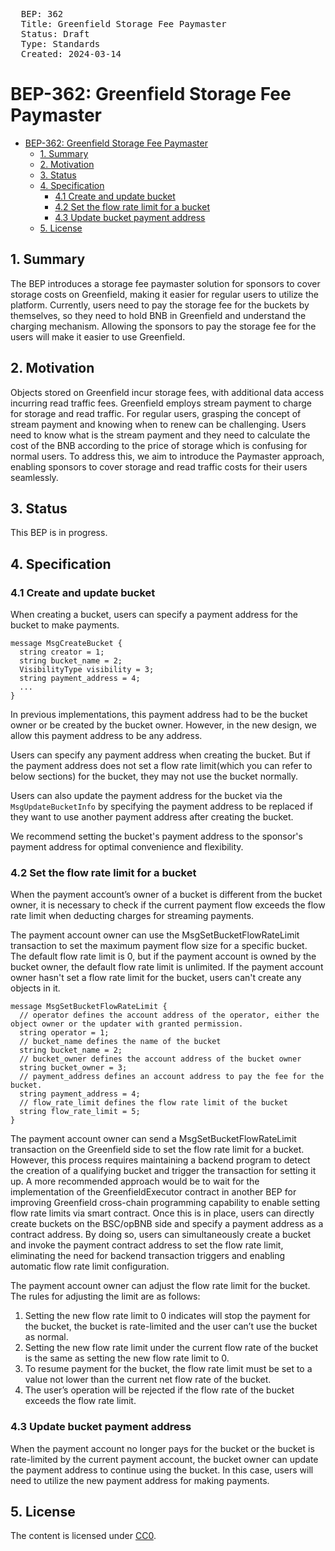 <pre>
  BEP: 362
  Title: Greenfield Storage Fee Paymaster
  Status: Draft
  Type: Standards
  Created: 2024-03-14
</pre>


# BEP-362: Greenfield Storage Fee Paymaster

- [BEP-362: Greenfield Storage Fee Paymaster](#bep-362-greenfield-storage-fee-paymaster)
  - [1. Summary](#1-summary)
  - [2. Motivation](#2-motivation)
  - [3. Status](#3-status)
  - [4. Specification](#4-specification)
    - [4.1 Create and update bucket](#41-create-and-update-bucket)
    - [4.2 Set the flow rate limit for a bucket](#42-set-the-flow-rate-limit-for-a-bucket)
    - [4.3 Update bucket payment address](#43-update-bucket-payment-address)
  - [5. License](#5-license)

## 1. Summary
The BEP introduces a storage fee paymaster solution for sponsors to cover storage costs on Greenfield, making it easier 
for regular users to utilize the platform. Currently, users need to pay the storage fee for the buckets by themselves, 
so they need to hold BNB in Greenfield and understand the charging mechanism. Allowing the sponsors to pay the storage 
fee for the users will make it easier to use Greenfield.

## 2. Motivation

Objects stored on Greenfield incur storage fees, with additional data access incurring read traffic fees. 
Greenfield employs stream payment to charge for storage and read traffic. For regular users, grasping the concept of 
stream payment and knowing when to renew can be challenging. Users need to know what is the stream payment and they 
need to calculate the cost of the BNB according to the price of storage which is confusing for normal users. 
To address this, we aim to introduce the Paymaster approach, enabling sponsors to cover storage and read traffic costs for their users seamlessly.

## 3. Status

This BEP is in progress.

## 4. Specification

### 4.1 Create and update bucket
When creating a bucket, users can specify a payment address for the bucket to make payments.

```
message MsgCreateBucket {  
  string creator = 1;  
  string bucket_name = 2;  
  VisibilityType visibility = 3;  
  string payment_address = 4;  
  ...
}
```

In previous implementations, this payment address had to be the bucket owner or be created by the bucket owner. 
However, in the new design, we allow this payment address to be any address.

Users can specify any payment address when creating the bucket. But if the payment address does not set a flow rate 
limit(which you can refer to below sections) for the bucket, they may not use the bucket normally.

Users can also update the payment address for the bucket via the `MsgUpdateBucketInfo` by specifying the payment address 
to be replaced if they want to use another payment address after creating the bucket.

We recommend setting the bucket's payment address to the sponsor's payment address for optimal convenience and flexibility.

### 4.2 Set the flow rate limit for a bucket

When the payment account’s owner of a bucket is different from the bucket owner, it is necessary to check if the current 
payment flow exceeds the flow rate limit when deducting charges for streaming payments.

The payment account owner can use the MsgSetBucketFlowRateLimit transaction to set the maximum payment flow size for a 
specific bucket. The default flow rate limit is 0, but if the payment account is owned by the bucket owner, the default 
flow rate limit is unlimited. If the payment account owner hasn't set a flow rate limit for the bucket, users can't create any objects in it.

```
message MsgSetBucketFlowRateLimit {  
  // operator defines the account address of the operator, either the object owner or the updater with granted permission.  
  string operator = 1;  
  // bucket_name defines the name of the bucket  
  string bucket_name = 2;  
  // bucket_owner defines the account address of the bucket owner  
  string bucket_owner = 3;  
  // payment_address defines an account address to pay the fee for the bucket.  
  string payment_address = 4;  
  // flow_rate_limit defines the flow rate limit of the bucket  
  string flow_rate_limit = 5;  
}
```

The payment account owner can send a MsgSetBucketFlowRateLimit transaction on the Greenfield side to set the flow rate 
limit for a bucket. However, this process requires maintaining a backend program to detect the creation of a qualifying 
bucket and trigger the transaction for setting it up. A more recommended approach would be to wait for the implementation 
of the GreenfieldExecutor contract in another BEP for improving  Greenfield cross-chain programming capability to enable 
setting flow rate limits via smart contract. Once this is in place, users can directly create buckets on the BSC/opBNB 
side and specify a payment address as a contract address. By doing so, users can simultaneously create a bucket and invoke 
the payment contract address to set the flow rate limit, eliminating the need for backend transaction triggers and enabling 
automatic flow rate limit configuration.


The payment account owner can adjust the flow rate limit for the bucket. The rules for adjusting the limit are as follows:

1. Setting the new flow rate limit to 0 indicates will stop the payment for the bucket, the bucket is rate-limited and the user can’t use the bucket as normal.
2. Setting the new flow rate limit under the current flow rate of the bucket is the same as setting the new flow rate limit to 0.
3. To resume payment for the bucket, the flow rate limit must be set to a value not lower than the current net flow rate of the bucket.
4. The user’s operation will be rejected if the flow rate of the bucket exceeds the flow rate limit.

### 4.3 Update bucket payment address

When the payment account no longer pays for the bucket or the bucket is rate-limited by the current payment account, 
the bucket owner can update the payment address to continue using the bucket. In this case, users will need to utilize 
the new payment address for making payments.

## 5. License

The content is licensed under [CC0](https://creativecommons.org/publicdomain/zero/1.0/).
